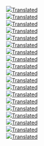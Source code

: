 <img src='9fe6b262-9944-417d-a0c4-9f2de1de2994_0.png'><a href='9fe6b262-9944-417d-a0c4-9f2de1de2994_0.png.en.txt'>Translated</a><br><img src='9fe6b262-9944-417d-a0c4-9f2de1de2994_1.png'><a href='9fe6b262-9944-417d-a0c4-9f2de1de2994_1.png.en.txt'>Translated</a><br><img src='9fe6b262-9944-417d-a0c4-9f2de1de2994_2.png'><a href='9fe6b262-9944-417d-a0c4-9f2de1de2994_2.png.en.txt'>Translated</a><br><img src='9fe6b262-9944-417d-a0c4-9f2de1de2994_3.png'><a href='9fe6b262-9944-417d-a0c4-9f2de1de2994_3.png.en.txt'>Translated</a><br><img src='9fe6b262-9944-417d-a0c4-9f2de1de2994_4.png'><a href='9fe6b262-9944-417d-a0c4-9f2de1de2994_4.png.en.txt'>Translated</a><br><img src='9fe6b262-9944-417d-a0c4-9f2de1de2994_5.png'><a href='9fe6b262-9944-417d-a0c4-9f2de1de2994_5.png.en.txt'>Translated</a><br><img src='9fe6b262-9944-417d-a0c4-9f2de1de2994_6.png'><a href='9fe6b262-9944-417d-a0c4-9f2de1de2994_6.png.en.txt'>Translated</a><br><img src='9fe6b262-9944-417d-a0c4-9f2de1de2994_7.png'><a href='9fe6b262-9944-417d-a0c4-9f2de1de2994_7.png.en.txt'>Translated</a><br><img src='9fe6b262-9944-417d-a0c4-9f2de1de2994_8.png'><a href='9fe6b262-9944-417d-a0c4-9f2de1de2994_8.png.en.txt'>Translated</a><br><img src='9fe6b262-9944-417d-a0c4-9f2de1de2994_9.png'><a href='9fe6b262-9944-417d-a0c4-9f2de1de2994_9.png.en.txt'>Translated</a><br><img src='9fe6b262-9944-417d-a0c4-9f2de1de2994_10.png'><a href='9fe6b262-9944-417d-a0c4-9f2de1de2994_10.png.en.txt'>Translated</a><br><img src='9fe6b262-9944-417d-a0c4-9f2de1de2994_11.png'><a href='9fe6b262-9944-417d-a0c4-9f2de1de2994_11.png.en.txt'>Translated</a><br><img src='9fe6b262-9944-417d-a0c4-9f2de1de2994_12.png'><a href='9fe6b262-9944-417d-a0c4-9f2de1de2994_12.png.en.txt'>Translated</a><br><img src='9fe6b262-9944-417d-a0c4-9f2de1de2994_13.png'><a href='9fe6b262-9944-417d-a0c4-9f2de1de2994_13.png.en.txt'>Translated</a><br><img src='9fe6b262-9944-417d-a0c4-9f2de1de2994_14.png'><a href='9fe6b262-9944-417d-a0c4-9f2de1de2994_14.png.en.txt'>Translated</a><br><img src='9fe6b262-9944-417d-a0c4-9f2de1de2994_15.png'><a href='9fe6b262-9944-417d-a0c4-9f2de1de2994_15.png.en.txt'>Translated</a><br><img src='9fe6b262-9944-417d-a0c4-9f2de1de2994_16.png'><a href='9fe6b262-9944-417d-a0c4-9f2de1de2994_16.png.en.txt'>Translated</a><br><img src='9fe6b262-9944-417d-a0c4-9f2de1de2994_17.png'><a href='9fe6b262-9944-417d-a0c4-9f2de1de2994_17.png.en.txt'>Translated</a><br><img src='9fe6b262-9944-417d-a0c4-9f2de1de2994_18.png'><a href='9fe6b262-9944-417d-a0c4-9f2de1de2994_18.png.en.txt'>Translated</a><br>
